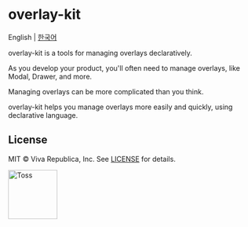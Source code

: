 # overlay-kit

English | [한국어](https://github.com/toss/overlay-kit/blob/main/README-ko_kr.md)

overlay-kit is a tools for managing overlays declaratively.

As you develop your product, you'll often need to manage overlays, like Modal, Drawer, and more.

Managing overlays can be more complicated than you think.

overlay-kit helps you manage overlays more easily and quickly, using declarative language.

## License

MIT © Viva Republica, Inc. See [LICENSE](https://github.com/toss/overlay-kit/blob/main/LICENSE) for details.

<a title="Toss" href="https://toss.im">
  <picture>
    <source media="(prefers-color-scheme: dark)" srcset="https://static.toss.im/logos/png/4x/logo-toss-reverse.png">
    <img alt="Toss" src="https://static.toss.im/logos/png/4x/logo-toss.png" width="100">
  </picture>
</a>
